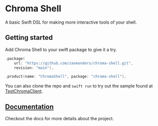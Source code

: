 # Chroma Shell

A basic Swift DSL for making more interactive tools of your shell.

## Getting started

Add Chroma Shell to your swift package to give it a try. 
```swift 
.package(
    url: "https://github.com/zaneenders/chroma-shell.git",
    revision: "main"),

.product(name: "ChromaShell", package: "chroma-shell"),
```

You can also clone the repo and `swift run` to try out the sample found at [TestChromaClient](Sources/TestChromaClient/TestChromaClient.swift).


## [Documentation](https://zaneenders.github.io/chroma-shell/documentation/chromashell/)

Checkout the docs for more details about the project.